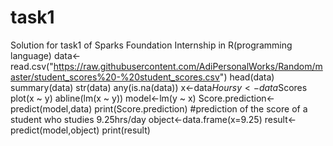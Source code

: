 # task1
Solution for task1 of Sparks Foundation Internship in R(programming language)
data<-read.csv("https://raw.githubusercontent.com/AdiPersonalWorks/Random/master/student_scores%20-%20student_scores.csv")
head(data)
summary(data)
str(data)
any(is.na(data))
x<-data$Hours
y<-data$Scores
plot(x ~ y)
abline(lm(x ~ y))
model<-lm(y ~ x)
Score.prediction<-predict(model,data)
print(Score.prediction)
#prediction of the score of a student who studies 9.25hrs/day
object<-data.frame(x=9.25)
result<-predict(model,object)
print(result)
